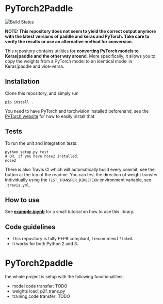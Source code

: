 # PyTorch2Paddle 

[![Build Status](https://travis-ci.org/Joejiong/PyTorch2paddle.svg?branch=master)](https://travis-ci.org/github/Joejiong/PyTorch2paddle)

**NOTE: This repository does not seem to yield the correct output anymore with the latest versions of paddle and keras and PyTorch. Take care to verify the results or use an alternative method for conversion.**

This repository contains utilities for **converting PyTorch models to Keras|paddle and the other way around**. More specifically, it allows you to copy the weights from a PyTorch model to an identical model in Keras|paddle and vice-versa.


## Installation
Clone this repository, and simply run

```
pip install .
```

You need to have PyTorch and torchvision installed beforehand, see the [PyTorch website](https://www.pytorch.org) for how to easily install that.

## Tests

To run the unit and integration tests:

```
python setup.py test
# OR, if you have nose2 installed,
nose2
```

There is also Travis CI which will automatically build every commit, see the button at the top of the readme. You can test the direction of weight transfer individually using the `TEST_TRANSFER_DIRECTION` environment variable, see `.travis.yml`.

## How to use

See [**example.ipynb**](example.ipynb) for a small tutorial on how to use this library.

## Code guidelines

* This repository is fully PEP8 compliant, I recommend `flake8`.
* It works for both Python 2 and 3.
# PyTorch2paddle

the whole project is setup with the following functionalities:

- model code transfer: TODO
- weights load: p2f_trans.py
- training code transfer: TODO
